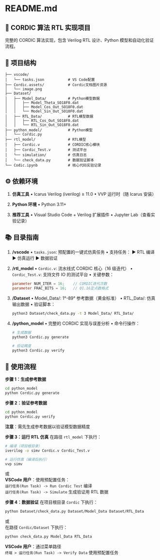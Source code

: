 # README.md

## 📁 CORDIC 算法 RTL 实现项目

完整的 CORDIC 算法实现，包含 Verilog RTL 设计、Python 模型和自动化验证流程。

## 📂 项目结构

```
├── vscode/
│   └── tasks.json           # VS Code配置
├── Cordic.assets/           # Cordic文档图片资源
│   └── image.png
├── Dataset/
│   ├── Model_Data/          # Python模型数据
│   │   ├── Model_Theta_SO18F0.dat
│   │   ├── Model_Cos_Out_SO18F0.dat
│   │   └── Model_Sin_Out_SO18F0.dat
│   ├── RTL_Data/            # RTL模型数据
│   │   ├── RTL_Cos_Out_SO18F0.dat
│   │   └── RTL_Sin_Out_SO18F0.dat
├── python_model/            # Python模型
│   └── Cordic.py
├── rtl_model/               # RTL模型
│   ├── Cordic.v             # CORDIC核心模块
│   ├── Cordic_Test.v        # 测试平台
│   └── simulation/          # 仿真日志
│   └── check_data.py        # 数据验证脚本
└── Codic.ipynb              # 核心代码实验记录
```

## ⚙️ 依赖环境

1. **仿真工具**
   • Icarus Verilog (iverilog) ≥ 11.0
   • VVP 运行时（随 Icarus 安装）

2. **Python 环境**
   • Python 3.11+

3. **推荐工具**
   • Visual Studio Code + Verilog 扩展插件
   • Jupyter Lab（查看实验记录）

## 📚 目录指南

1. **/vscode**
   • `tasks.json`: 预配置的一键式仿真任务
   • 支持任务：
   ▶️ RTL 编译
   ▶️ 仿真运行
   ▶️ 数据验证

2. **/rtl_model**
   • `Cordic.v`: 流水线式 CORDIC 核心（16 级迭代）
   • `Cordic_Test.v`: 支持文件 IO 的测试平台
   • 关键参数：

   ```verilog
   parameter NUM_ITER = 16;    // CORDIC迭代次数
   parameter FRAC_BITS = 16;   // Q1.16定点数格式
   ```

3. **/Dataset**
   • Model_Data/: 1°-89° 参考数据（黄金标准）
   • RTL_Data/: 仿真输出数据
   • 验证脚本：

   ```bash
   python3 Dataset/check_data.py -t 3 Model_Data/ RTL_Data/
   ```

4. **/python_model**
   • 完整的 CORDIC 实现与误差分析
   • 命令行操作：

   ```bash
   # 生成数据
   python3 Cordic.py generate

   # 验证精度
   python3 Cordic.py verify
   ```

## 🚀 使用流程

**步骤 1：生成参考数据**

```bash
cd python_model
python Cordic.py generate
```

**步骤 2：验证参考数据**

```bash
cd python_model
python Cordic.py verify
```

**注意**：需先生成参考数据以验证模型数据精度

**步骤 3：运行 RTL 仿真**
在路径 `rtl_model` 下执行：

```bash
# 编译（项目根目录）
iverilog -o simv Cordic.v Cordic_Test.v

# 运行仿真（编译后执行）
vvp simv
```

或  
**VSCode 用户**：使用预配置任务：  
`运行任务(Run Task) -> Run Cordic Test` 编译  
`运行任务(Run Task) -> Simulate` 生成验证用 RTL 数据

**步骤 4：数据验证**
在项目根目录 `Cordic` 下执行：

```bash
python Dataset/check_data.py Dataset/Model_Data Dataset/RTL_Data
```

或  
在路径 `Cordic/Dataset` 下执行：

```bash
python check_data.py Model_Data RTL_Data
```

**VSCode 用户**：通过菜单路径  
`终端 > 运行任务(Run Task) -> Verify Data` 使用预配置任务
